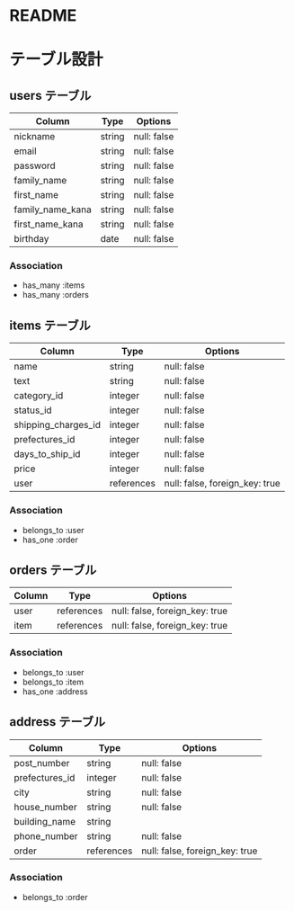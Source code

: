 # README

# テーブル設計

## users テーブル

| Column           | Type   | Options     |
|------------------|--------|-------------|
| nickname         | string | null: false |
| email            | string | null: false |
| password         | string | null: false |
| family_name      | string | null: false |
| first_name       | string | null: false |
| family_name_kana | string | null: false |
| first_name_kana  | string | null: false |
| birthday         | date   | null: false |

### Association

- has_many :items
- has_many :orders

## items テーブル

| Column                  | Type       | Options                        |
|-------------------------|------------|--------------------------------|
| name                    | string     | null: false                    |
| text                    | string     | null: false                    |
| category_id             | integer    | null: false                    |
| status_id               | integer    | null: false                    |
| shipping_charges_id     | integer    | null: false                    |
| prefectures_id          | integer    | null: false                    |
| days_to_ship_id         | integer    | null: false                    |
| price                   | integer    | null: false                    |
| user                    | references | null: false, foreign_key: true |

### Association

- belongs_to :user
- has_one :order

## orders テーブル

| Column        | Type       | Options                        |
|---------------|------------|--------------------------------|
| user          | references | null: false, foreign_key: true |
| item          | references | null: false, foreign_key: true |

### Association

- belongs_to :user
- belongs_to :item
- has_one :address

## address テーブル

| Column         | Type       | Options                        |
|----------------|------------|--------------------------------|
| post_number    | string     | null: false                    |
| prefectures_id | integer    | null: false                    |
| city           | string     | null: false                    |
| house_number   | string     | null: false                    |
| building_name  | string     |                                |
| phone_number   | string     | null: false                    |
| order          | references | null: false, foreign_key: true |

### Association
- belongs_to :order
